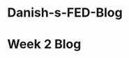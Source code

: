 # Danish-s-FED-Blog
<!DOCTYPE html>
<html>
    <head>
    </head>
    <body>
        <h1>Week 2 Blog</h1>
    </body>

</html>
